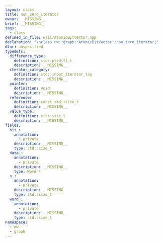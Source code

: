 ```yaml
---
layout: class
title: non_zero_iterator
owner: __MISSING__
brief: __MISSING__
tags:
  - class
defined_in_file: util/AtomicBitVector.hpp
declaration: "\nclass nw::graph::AtomicBitVector::non_zero_iterator;"
dtor: unspecified
typedefs:
  difference_type:
    definition: std::ptrdiff_t
    description: __MISSING__
  iterator_category:
    definition: std::input_iterator_tag
    description: __MISSING__
  pointer:
    definition: void
    description: __MISSING__
  reference:
    definition: const std::size_t
    description: __MISSING__
  value_type:
    definition: std::size_t
    description: __MISSING__
fields:
  bit_:
    annotation:
      - private
    description: __MISSING__
    type: std::size_t
  data_:
    annotation:
      - private
    description: __MISSING__
    type: Word *
  n_:
    annotation:
      - private
    description: __MISSING__
    type: std::size_t
  word_:
    annotation:
      - private
    description: __MISSING__
    type: std::size_t
namespace:
  - nw
  - graph
---
```


```{index}  non_zero_iterator
```


